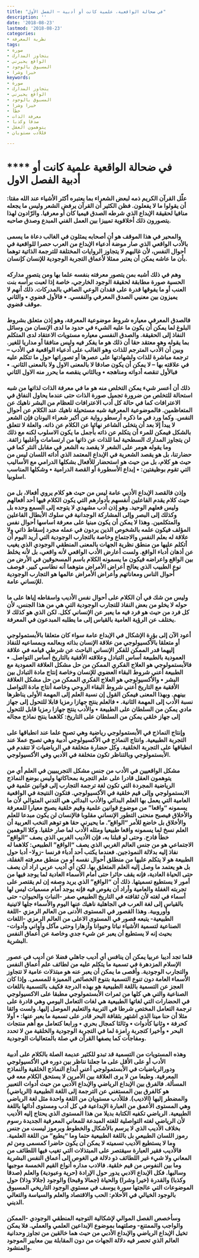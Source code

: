 ```yaml
---
title: "في ضحالة الواقعية، علمية كانت أو أدبية – الفصل الأول"
description: ''
date: '2018-08-23'
lastmod: '2018-08-23'
categories:
- نظرية المعرفة
tags:
- صورة
- يتجاوز المدارك
- الواقع يحيرني
- المسبوق بالوجود
- خيرا وشرا
keywords:
- صورة
- يتجاوز المدارك
- الواقع يحيرني
- المسبوق بالوجود
- خيرا وشرا
- خطأ
- معرفة الذات
- صدقا وكذبا
- يتوهمون العقل
- فللأدب مستويان

---
```

# **** **في ضحالة الواقعية علمية كانت أو أدبية الفصل الاول**

### علّل القرآن الكريم ذمه لبعض الشعراء بما يعتبره أكثر الأشياء عند الله مقتا: أن يقولوا ما لا يفعلون. فظن الكثير أن القرآن يرفض الشعر وليس ما يجعله منافيا لحقيقة الإبداع الذي شرطه الصدق قيميا كان أو معرفيا. والرّادون لهذا يتصورون ذلك أخلاقوية تمييزا بين العمل الفني المبدع وصدق صاحبه.

### والمحير في هذا الموقف هو أن أصحابه يمثلون في الغالب دعاة ما يسمى بالأدب الواقعي الذي صار موضة أدعياء الإبداع من العرب حصرا للواقعية في أحوال النفس، لأن غالبهم لا يتجاوز الروايات المختلفة للترجمة الذاتية توهما بأن ما عاشه يمكن أن يعتبر ممثلا لأعماق التجربة الوجودية للإنسان كإنسان.

### وهم في ذلك أشبه بمن يتصور معرفته بنفسه علما بها ومن يتصور مداركه الحسية صورة مطابقة لحقيقة الوجود الخارجي، خاصة إذا لعبت برأسه بنت العنب أو ما يفوقها قدرة على فقدان الوعي الصافي بالمدركات. ذلك أنهم لا يميزون بين معنيي الصدق المعرفي والنفسي. • فالأول قضوي • والثاني موقف قضوي.

### فالصدق المعرفي معياره شروط موضوعية المعرفة، وهو إذن متعلق بشروط البلوغ لما يمكن أن يكون ما عليه الشيء في حدود ما لدى الإنسان من وسائل النفاذ إلى الحقيقة. والصدق النفسي معياره مستويات الاعتقاد لدى المتكلم بما يقوله وهو معتقد حقا أن ذلك هو ما يفكر فيه وليس منافقا أو مداريا للغير. وبين أن الأدب المترجم للذات وهو الغالب على أدعياء الواقعية في الأدب – ترجمة مباشرة للذات ولشهادتها على عصرها أو تصوراتها حول ما تتكلم عليه في علاقته بها – لا يمكن أن يكون صادقا لا بالمعنى الاول ولا بالمعنى الثاني. • فبالأول تنقصه أدواته ومناهجه • وبالثاني ينقصه ما يحرر منه الاول الثاني

### ذلك أن أعسر شيء يمكن التخلص منه هو ما في معرفة الذات لذاتها من شبه استحالة للتخلص من ضرورة تجميل صورة الذات حتى عندما يحاول النفاق في الاعترافات كما في حالة كل أدب الاعترافات للعظام من البشر ناهيك عن المتعاظمين. فالموضوعية المعرفية شبه مستحيلة ناهيك عند الكلام عن أحوال النفس. وكما ورد في ما ذكره أرسطو رواية عن أكبر شعراء اليونان فإن الشعر لا يبدأ إلا بعد أن يتخلى الشاعر نهائيا عن الكلام عن ذاته. والعلة لا تتعلق بالشكل فيمكن للمرء أن يتكلم عن ذاته بأجمل ما يكون الاسلوب لكنه مع ذلك لن يتجاوز المدارك السطحية لما للذات عن ذاتها من ارتسامات وأغلبها زائفة. وما يقوله هومر على الشعر لا يقصد به الشعر في مقابل النثر كما في حضارتنا، بل هو يقصد الشعرية في الإبداع المعتمد الذي أداته اللسان ليس من حيث هو كلام، بل من حيث هو استحضار للأفعال بشكلها الدرامي مع الأساليب التي تقوم بوظيفتين: • إبداع الأسطورة أو القصة الدرامية • وشكلها المناسب اسلوبيا.

### وإذن فالقصد الإبداع الأدبي عامة ليس من حيث هو كلام يروي أفعالا، بل من حيث كلام يقدم الفاعلين أنفسهم بأدوارهم التي يكون الكلام فيها أحد أفعالهم وليس فعلهم الوحيد. وهو إذن أدب مشهدي لا يتوجه إلى السمع وحده بل وكذلك إلى البصر وإلى المشاركة الوجدانية في سلوك الأبطال الفاعلين والمتكلمين. وهذا لا يمكن أن يكون مبنيا على معرفة اساسها أحوال نفس المؤلف فيكون علمه بالشخوص الذين يردون في عمله مجرد إسقاط ذاتي ولا علاقة له بعلم النفس والاجتماع وخاصة بالتجارب الوجودية التي أريد اليوم أن أتكلم عليها من منطق نظرية الجهات بالمعنى المنطقي الوجودي الذي يغيب عن أذهان أدباء الواقع. ولست أعارض الأدب الواقعي لأنه واقعي، بل لأنه يخلط بين الواقع واعراضه فيكون ما يسمونه الكلام باسم المسحوقين في الأرض من نوع الطبيب الذي يعالج أعراض الأمراض متوهما أنه نطاسي كبير. فوصف أحوال الناس ومعاناتهم وأعراض الأمراض عالمها هو التجارب الوجودية للإنساني عامة.

### وليس من شك في أن الكلام على أحوال نفس الأديب واسقاطه إياها على ما حوله لا يخلو من بعض النفاذ للتجارب الوجودية التي هي من هذا الجنس، لأن كل فرد من حيث هو فرد فيه ما يعبر عن الإنساني ككل. لكن الذي هو كذلك لا يختلف عن الرؤية العامية بالقياس إلى ما يطلبه المبدعون في المعرفة.

### أعود الآن إلى بؤرة الإشكال في الإبداع عامة سواء كان متعلقا بالأبستمولوجي أو متعلقا بالأكسيولوجي من علاقة الإنسان بذاته وبعالمه وبمساعيه للنفاذ إليهما قدر الممكن للفكر الإنساني الباحث عن شرطي قيامه في علاقة العمودية بالطبيعة أساس التبادل وعلاقته الأفقية بالتاريخ أساس التواصل. • فالأبستمولوجي هو العلاج الفكري الممكن من حل مشكل العلاقة العمودية مع الطبيعة أعني شروط البقاء العضوي للإنسان وخاصة إنتاج مادة التبادل بين البشر • والأكسيولوجي هو العلاج الفكري الممكن من حل مشكل العلاقة الأفقية مع التاريخ أعني شروط البقاء الروحي وخاصة أنتاج مادة التواصل بينهم. وبهذا المعنى فيمكن القول إن نسبة العلم إلى المهمة الأولى يناظرها نسبة الأدب إلى المهمة الثانية. • فالعلم ينتج جهازا رمزيا قابلا للتحول إلى جهاز مادي يمكن من السلطان على الطبيعة • والأدب ينتج جهازا رمزيا قابل للتحول إلى جهاز خلقي يمكن من السلطان على التاريخ: كلاهما ينتج نماذج مجاله

### وإنتاج النماذج في الأبستمولوجي رياضية وهي تصبح علما عند انطباقها على التجربة الطبيعية. وانتاج النماذج في الأكسيولوجي أدبية وهي تصبح عملا عند انطباقها على التجربة الخلقية. وكل حضارة متخلفة في الرياضيات لا تتقدم في الأبستمولوجي وبالتناظر تكون متخلفة في الأدبي وفي الأكسيولوجي.

### مشكل الواقعيين في الأدب من جنس مشكل التجريبيين في العلم أي من يتوهمون العقل قادرا على علم التجربة بمحاكاتها وليس بوضع النماذج الرياضية المجردة التي تكون لغة ترجمة التجارب إلى قوانين علمية في الابستمولوجي وإلى قيم خلقية في الأكسيولوجي. فتكون النتيجة في الواقعية العامية التي يعمل بها العلم البدائي والأدب البدائي هي التدني المتوالي لأن ما يسمونه “واقعا” من موضوع قوانين علمية وقيم خلقية يصبح معيارا للمعرفة والأخلاق فيصبح منحنى التطور الإنساني مقلوبا فالإنسان لن يكون مبدعا للعلم والأخلاق بل خاضع للأمر “الواقع”. ما يحيرني حقا هو توهم النخب العربية أن العلم نسخ لما يسمونه واقعا طبيعيا ومثله الأدب لما صار خلقيا. وكلا الوهمين خطأ فادح. وحتى لو قبلنا به، فإن الأديب الغربي الذي يصف “الواقع” الاجتماعي هو من جنس العالم الغربي الذي يصف “الواقع” الطبيعي: كلاهما له نفاذ إليه بدلالة النموذجين. فعندما يكتب أحد أدباء فرنسا -زولا- أدبا حول الطبيعة هو لا يتكلم عليها من منطلق أحوال نفسه أو من منطق معرفته الغفلة، بل هو يعتمد ما وصل إليه العلم المتعلق بها. لكن أي أديب عربي اراد أن يصف حتى الحياة العادية، فإنه يقف حائرا حتى أمام الأسماء العادية لما يوجد فيها من أمور لا يستطيع تسميتها. ذلك أن “الواقع” الذي يريد وصفه إن لم يقتصر على تجربته الغفلة والعامية وأراد أن يغوص فيه فإنه يوجد أمام مسميات ليس لها أسماء في لغته لأن ثقافته في التاريخ الطبيعي صفر -النبات والحيوان- حتى بالقياس إلى لغة العرب في الجاهلية ناهيك عنها اليوم والأسماء جلها لاتينية وأوروبية. وهذا القصور في المستوى الأدنى من العالم الرمزي -اللغة الطبيعية- يتبعه قصور في المستوى الاعلى من العالم الرمزي -اللغات الصناعية لتسمية الأشياء نباتا وحيوانا وأزهارا وحتى مآكل وأواني وأدوات- بحيث إنه لا يستطيع أن يعبر عن شيء جدي وخاصة عن أعماق النفس البشرية.

### قلما تجد أديبا عربيا يمكن أن ينافس أي أديب جاهلي فضلا عن أديب في عصور الإسلام المزدهرة في تسمية ما يتكلم عليه من لطائف علم أعماق النفس والتجارب الوجودية. وأقصى ما يمكن أن يعبر عنه هو مبتذلات عامية لا تتجاوز الأسماء العامة دون تنوع التسمية بتنوع الخصائص المميزة للمسمى. وإذا كان العجز عن التسمية باللغة الطبيعية هو بهذه الدرجة فكيف بالتسمية باللغات الصناعية والتي هي كلها من ثمرات الأبستمولوجي مطبقا على الاكسيولوجي في الحضارات التي لغاتها الطبيعية هي لغات التعامل اليومي وهي قادرة على ترجمة التعامل المختص شرطا في التربية والتعليم الموصل إليها. ولست واثقا مثلا أن حنا مينا الذي اشتهر بثقافة البحر قادر على تسمية ما يعبر عنها: • أولا كحرفة • وثانيا كأدوات • وثالثا كمجال بحري • ورابعا كتعامل مع أهم منتجات البحر • وأخيرا كتجربة رامزة لما في التجربة الوجودية والخلقية من لا تحدد ومفاجآت كما يصفها القرآن في صلة بالمتعاليات الوجودية.

### وهذه المستويات من التسمية قد تبدو للكثير عديمة الصلة بالكلام على أدبية الأدب أو على الأقل على ما جعلنا نناظر بين دوره في الأكسيولوجي ودورالرياضيات في الأبستمولوجي أعني أبداع النماذج الخلقية والنماذج المعرفية. وطبعا من لا يرى العلاقة بين الأمرين لا يستحق الكلام معه في المسألة. فالفرق بين الإبداع الرياضي والإبداع الأدبي من حيث أدوات التعبير هو كالفرق بين المستغني عن الترجمة إلى اللغة الطبيعية (الرياضي) والمضطر إليها (الاديب). فللأدب مستويان من اللغة واحدة مثل لغة الرياضي وهي المستوى الأعمق من العبارة الإبداعية في كل أدب ومستوى أدائها باللغة الطبيعية. الرياضي تكفيه الكتابة بديلا من هذا المستوى الذي يحتاج إليه الأديب لأن الرياضي لغته التواصلية للغته المبدعة للمعاني المعرفية الجديدة رسوم بخلاف الأديب الذي لا يرسم بالأشكال والخطوط وبرموز ليست من جنس رموز اللسان الطبيعي بل باللغة الطبيعية حتما وما “يطبع” من اللغة العلمية. وما لا يستطيع الأديب تسميته لا يمكن أن يكون حاضرا كمسمى ومن ثم فالأديب فقير العبارة سيقتصر على المبتذلات التي تغيب فيها اللطائف من المعاني ولا شيء غير اللطائف ذو دلالة في الغوص إلى أعماق النفس البشرية وما بين النفوس من قيم خلقية. فالادب مداره أنواع القيم الخمسة موجبها وسالبها. فكل الإبداع الادبي يدور حول الإرادة (حرية وعبودية) والعلم (صدقا وكذبا) والقدرة (خيرا وشرا) والحياة (جمالا وقبحا) والوجود (جلالا وذلا) حول الموضوعات التي عالجتها سورة يوسف في مستوي الوجود التاريخي المسبوق بالوجود الخيالي في الأحلام: الحب والاقتصاد والعلم والسياسة والتعالي الديني.

### وسأخصص الفصل الموالي لإشكالية التوجيه المنطقي الوجودي -الممكن والواجب والممتنع- وصلتهما بموضوع الإبداعين العلمي والعملي. فلا يمكن تخيل الإبداع الرياضي والإبداع الأدبي من حيث هما خالقين من تجاوز وحدانية العالم الذي تحصر فيه دلالة الجهات من دون المقابلة بين معايير الموجود والمنشود.

###